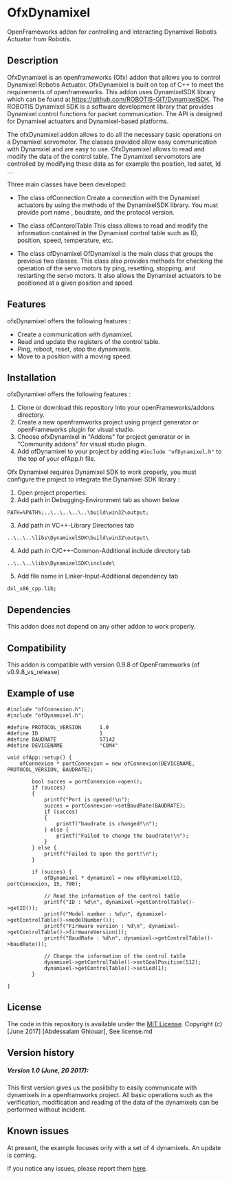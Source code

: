 OfxDynamixel 
=====================================

OpenFrameworks addon for controlling and interacting Dynamixel Robotis Actuator from Robotis.


Description
------------
OfxDynamixel is an openframeworks (Ofx) addon that allows you to control Dynamixel Robotis Actuator. OfxDynamixel  is built on top of C++ to meet the requirements of openframeworks. This addon uses DynamixelSDK library which can be found at https://github.com/ROBOTIS-GIT/DynamixelSDK. 
The ROBOTIS Dynamixel SDK is a software development library that provides Dynamixel control functions for packet communication. The API is designed for Dynamixel actuators and Dynamixel-based platforms.

The ofxDynamixel addon allows to do all the necessary basic operations on a Dynamixel servomotor. The classes provided allow easy communication with Dynamxiel and are easy to use. 
OfxDynamixel allows to read and modify the data of the control table. The Dynamixel servomotors are controlled by modifying these data as for example the position, led satet, Id ...

Three main classes have been developed:


* The class ofConnection
    Create a connection with the Dynamixel actuators by using the methods of the DynamixelSDK library. You must provide port name , boudrate, and the protocol version.

* The class ofContorolTable 
This class allows to read and modify the information contained in the Dynamixel control table such as ID, position, speed, temperature, etc. 

* The class ofDynamixel 
    OfDynamixel is the main class that groups the previous two classes. This class also provides methods for checking the operation of the servo motors by ping, resetting, stopping, and restarting the servo motors. 
    It also allows the Dynamixel actuators to be positioned at a given position and speed. 

Features
------------
ofxDynamixel offers the following features :
* Create a communication with dynamixel.
* Read and update the registers of the control table.
* Ping, reboot, reset, stop the dynamixels.
* Move to a position with a moving speed.


Installation
------------
ofxDynamixel offers the following features :
1. Clone or download this repository into your openFrameworks/addons directory. 
2. Create a new openframworks project using project generator or openFrameworks plugin for visual studio.
3. Choose ofxDynamixel in "Addons" for project generator or in "Community addons" for visual studio plugin.
4. Add ofDynamixel to your project by adding ``` #include "ofDynamixel.h" ``` to the top of your ofApp.h file.

Ofx Dynamixel requires Dynamixel SDK to work properly, you must configure the project to integrate the Dynamixel SDK library : 
1. Open project properties. 
2. Add path in Debugging-Environment tab as shown below 
```
PATH=%PATH%;..\..\..\..\..\build\win32\output;
```
3. Add path in VC++-Library Directories tab 
```
..\..\..\libs\DynamixelSDK\build\win32\output\
```
4. Add path in C/C++-Common-Additional include directory tab
```
..\..\..\libs\DynamixelSDK\include\
```
5. Add file name in Linker-Input-Additional dependency tab 
```
dxl_x86_cpp.lib;
```
    

Dependencies
------------
This addon does not depend on any other addon to work properly.

Compatibility
------------
This addon is compatible with version 0.9.8 of OpenFrameworks (of v0.9.8_vs_release)

Example of use
------------
```
#include "ofConnexion.h";
#include "ofDynamixel.h";

#define PROTOCOL_VERSION      1.0
#define ID                    1
#define BAUDRATE              57142
#define DEVICENAME            "COM4"    

void ofApp::setup() {
    ofConnexion * portConnexion = new ofConnexion(DEVICENAME, PROTOCOL_VERSION, BAUDRATE);
    
		bool succes = portConnexion->open();
		if (succes)
		{	
			printf("Port is opened!\n");
			succes = portConnexion->setBaudRate(BAUDRATE);
			if (succes)
			{
				printf("baudrate is changed!\n");
			} else {
				printf("Failed to change the baudrate!\n");
			} 
		} else {
			printf("Failed to open the port!\n");
		}

		if (succes) {
		    ofDynamixel * dynamixel = new ofDynamixel(ID, portConnexion, 15, 700);
		    
			// Read the information of the control table
			printf("ID : %d\n", dynamixel->getControlTable()->getID());
			printf("Model number : %d\n", dynamixel->getControlTable()->modelNumber());
			printf("Firmware version : %d\n", dynamixel->getControlTable()->firmwareVersion());
			printf("BaudRate : %d\n", dynamixel->getControlTable()->baudRate());
		
			// Change the information of the control table
			dynamixel->getControlTable()->setGoalPosition(512);
			dynamixel->getControlTable()->setLed(1);
		}
		
}

```

License
-------
The code in this repository is available under the [MIT License](https://secure.wikimedia.org/wikipedia/en/wiki/Mit_license). Copyright (c) [June 2017] [Abdessalam Ghiouar], See license.md

Version history
------------
#####  Version 1.0 (June, 20 2017):
This first version gives us the posiibilty to easily communicate with dynamixels in a openframworks project.
All  basic operations such as the verification, modification and reading of the data of the dynamixels can be performed without incident.

Known issues
------------

At present, the example focuses only with a set of 4 dynamixels. An update is coming.

If you notice any issues, please report them [here](https://github.com/ghiouar/OfxDynamixel/issues).


